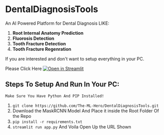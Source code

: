 # DentalDiagnosisTools
An AI Powered Platform for Dental Diagnosis LIKE:

  1. **Root Internal Anatomy Prediction**
  2. **Fluorosis Detection**
  3. **Tooth Fracture Detection**
  4. **Tooth Fracture Regenration**
  
  
  
If you are interested and don't want to setup everything in your PC. 


Please Click Here [![Open in Streamlit](https://static.streamlit.io/badges/streamlit_badge_black_white.svg)](https://share.streamlit.io/the-ml-hero/dentaldiagnosistools/main/app.py)


## Steps To Setup And Run In Your PC:
```Make Sure You Have Python And PIP Installed!```

1. ```git clone https://github.com/The-ML-Hero/DentalDiagnosisTools.git```
2. Download the MaskRCNN Model And Place it inside the Root Folder Of the Repo
2. ```pip install -r requirements.txt```
3.  ```streamlit run app.py``` And Voila Open Up the URL Shown
